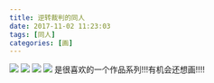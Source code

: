 ```yaml
---
title: 逆转裁判的同人
date: 2017-11-02 11:23:03
tags: [同人]
categories: [画]
---
```

<a data-fancybox="gallery" href="P054_1.jpg"><img src="P054_1.jpg"></a>
<a data-fancybox="gallery" href="P054_2.jpg"><img src="P054_2.jpg"></a>
<a data-fancybox="gallery" href="P054_3.jpg"><img src="P054_3.jpg"></a>
<a data-fancybox="gallery" href="P054_4.jpg"><img src="P054_4.jpg"></a>
是很喜欢的一个作品系列!!!有机会还想画!!!!
